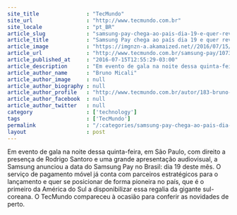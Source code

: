 ```yaml
---
site_title               : "TecMundo"
site_url                 : "http://www.tecmundo.com.br"
site_locale              : "pt_BR"
article_slug             : "samsung-pay-chega-ao-pais-dia-19-e-quer-revolucionar-pagamentos-saiba-tudo"
article_title            : "Samsung Pay chega ao país dia 19 e quer revolucionar pagamentos; saiba tudo"
article_image            : "https://imgnzn-a.akamaized.net//2016/07/15/15123502840584-t1200x480.jpg"
article_url              : "http://www.tecmundo.com.br/samsung-pay/107311-samsung-pay-chega-pais-dia-19-quer-revolucionar-pagamentos-saiba-tudo.htm"
article_published_at     : "2016-07-15T12:55:29-03:00"
article_description      : "Em evento de gala na noite dessa quinta-feira, em São Paulo, com direito a presença de Rodrigo Santoro e uma grande apresentação audiovisual, a Samsung anunciou a data do Samsung Pay no Brasil: dia 19 deste mês. O serviço de pagamento móvel já conta com parceiros estratégicos para o lançamento e quer se posicionar de forma pioneira no país, que é o primeiro da América do Sul a disponibilizar essa regalia da gigante sul-coreana. O TecMundo compareceu à ocasião para conferir as novidades de perto."
article_author_name      : "Bruno Micali"
article_author_image     : null
article_author_biography : null
article_author_profile   : "http://www.tecmundo.com.br/autor/183-bruno-micali/"
article_author_facebook  : null
article_author_twitter   : null
category                 : ['technology']
tags                     : ['TecMundo']
permalink                : "/:categories/samsung-pay-chega-ao-pais-dia-19-e-quer-revolucionar-pagamentos-saiba-tudo/"
layout                   : post
---
```


Em evento de gala na noite dessa quinta-feira, em São Paulo, com direito a presença de Rodrigo Santoro e uma grande apresentação audiovisual, a Samsung anunciou a data do Samsung Pay no Brasil: dia 19 deste mês. O serviço de pagamento móvel já conta com parceiros estratégicos para o lançamento e quer se posicionar de forma pioneira no país, que é o primeiro da América do Sul a disponibilizar essa regalia da gigante sul-coreana. O TecMundo compareceu à ocasião para conferir as novidades de perto.
